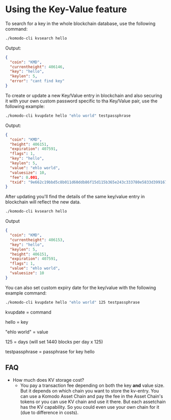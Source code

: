 # Using the Key-Value feature

To search for a key in the whole blockchain database, use the following command:

```bash
./komodo-cli kvsearch hello
```

Output:

```json
{
  "coin": "KMD",
  "currentheight": 406146,
  "key": "hello",
  "keylen": 5,
  "error": "cant find key"
}
```

To create or update a new Key/Value entry in blockchain and also securing it with your own custom password specific to tha Key/Value pair, use the following example:

```bash
./komodo-cli kvupdate hello "ehlo world" testpassphrase
```

Output:

```json
{
  "coin": "KMD",
  "height": 406151,
  "expiration": 407591,
  "flags": 1,
  "key": "hello",
  "keylen": 5,
  "value": "ehlo world",
  "valuesize": 10,
  "fee": 0.001,
  "txid": "9e662c19bbd5c8b011d60ddb86f15d115b365e243c333780e5833d399167f102"
}
```

After updating you'll find the details of the same key/value entry in blockchain will reflect the new data.

```bash
./komodo-cli kvsearch hello
```

Output

```json
{
  "coin": "KMD",
  "currentheight": 406153,
  "key": "hello",
  "keylen": 5,
  "height": 406151,
  "expiration": 407591,
  "flags": 1,
  "value": "ehlo world",
  "valuesize": 10
}
```

You can also set custom expiry date for the key/value with the following example command:

```bash
./komodo-cli kvupdate hello "ehlo world" 125 testpassphrase
```

kvupdate = command

hello = key

"ehlo world" = value

125 = days (will set 1440 blocks per day x 125)

testpassphrase = passphrase for key hello

## FAQ

- How much does KV storage cost?
  - You pay a transaction fee depending on both the key **and** value size. But it depends on which chain you want to store the kv-entry. You can use a Komodo Asset Chain and pay the fee in the Asset Chain's tokens or you can use KV chain and use it there. But each assetchain has the KV capability. So you could even use your own chain for it (due to difference in costs).
